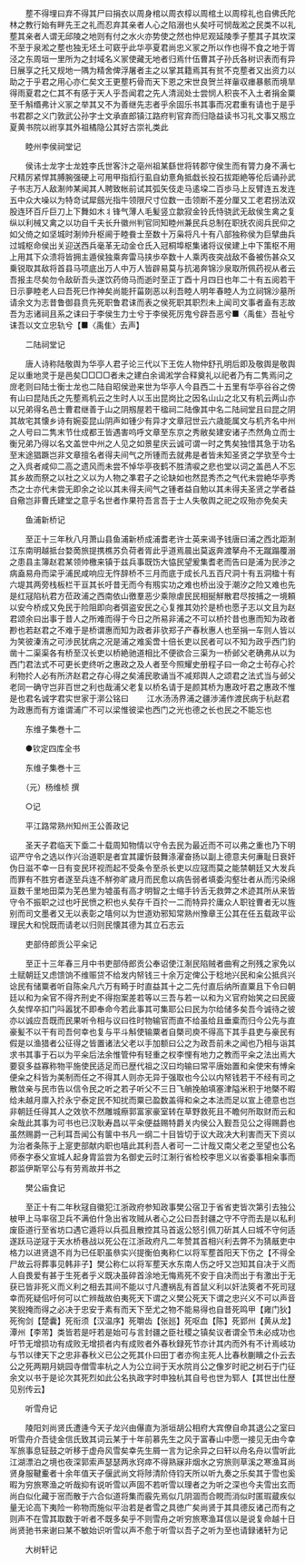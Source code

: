 <!-- { "loadSidebar": true } -->
　　塟不得埋曰弃不得其尸曰捐衣以周身棺以周衣椁以周棺土以周椁礼也自佛氏陀林之教行始有畔先王之礼而忍弃其亲者人心之陷溺也乆矣吁可悯哉淞之民类不以礼塟其亲者人谓无邱陵之地则有付之水火亦势使之然也仲尼观延陵季子塟其子其坎深不至于泉淞之塟也独无坯土可窽乎此华亭夏君尚忠义冡之所以作也得不食之地于胥泾之东周垣一里所为之封域名义冡使藏无地者归焉什伍曹其子孙氏各树识表而有异日展享之托又规地一隅为精舍俾浮屠者主之以掌其籍焉其有贫不克塟者又出资力以助之于乎君之用心亦仁矣文王更塟朽骨而天下恩之宋世良贺兰祥軰収瘗暴骸而境旱得雨夏君之仁其不有感于天人乎吾闻君之先人清润处士尝悯人积丧不入土者捐金粟至千斛缗弗计义冡之举其又不为善继先志者乎余固乐书其事而况君重有请也于是乎书君郡之义门敦武公孙字士文承直郎镇江路府判官弃而归隐益读书习礼文事又剏立夏黄书院以祔享其外祖橘隐公其好古崇礼类此

　　睦州李侯祠堂记

　　侯讳士龙字士龙姓李氏世客汴之亳州祖某繇世将转郡守侯生而有膂力身不满七尺精厉紧悍其膊腕强硬上可用甲指搯行虱自幼憙角抵戱长投石拔距絶等伦后诵孙武子书志万人敌淛帅某闻其人聘致帐前试其弧矢伎走马逺垜二百歩马上反臂连五发连五中众大噪以为特竒试犀劔光指牛领限尺寸位数一击领断不差分厘又工老君拐法双股连环百斤巨刀上下舞如木丬锋气薄人毛髪竖立歙寂金铃氏恃骁武无敌侯生禽之复纵以利械又禽之以功自千夫长升徽州判官同知睦州兼民兵总制在职抚农阅兵民仰之如父倚之如坚城时淛帅升枢阃于睦飬士至数十万枭将凡十有八部独称侯为巨擘曲兵过城枢命侯出关迎送西兵毫革无动金仓氏入冠桐埠枢集诸将议侯建上中下策枢不用上用其下众溃将皆拥主遁侯独乘奔雷马挟歩卒数十人乘丙夜突战敌不备被伤甚众又乗锐取其敌将首县马项底出万人中万人皆辟易莫与抗渴奔锦沙泉取所佩药视从者云吾报主尽矣勿令敌斫吾头遂饮药倚马而逝时至正丁酉十月四日也年二十有五阅若干日示夣睦老人曰吾死巳作神矣尚能扞菑剟恶以利吾睦人明年春睦人为立祠锦沙墓所请余文为志昔鲁御县贲先死职鲁君诔而表之侯死职其职烈未上闻司文事者盍有志故吾为志诸祠且系之诔曰于李侯生力士兮于李侯死厉鬼兮辟吾恶兮■〈禹隹〉吾祉兮诔吾以文立忠轨兮【■〈禹隹〉去声】

　　二陆祠堂记

　　唐人诗称陆敬舆为华亭人君子论三代以下王佐人物仲舒孔明后即及敬舆是敬舆足以重地灵于是邑矣□□□□者未之建白余谒淞学合释奠礼以祀者乃有二隽焉问之庻老则曰陆士衡士龙也二陆自昭侯逊来世为华亭人今县西二十五里有华亭谷谷之傍有山曰昆陆氏之先塟焉机云之生时人以玉出昆岗比之因名山山之北又有机云两山亦以兄弟得名邑士曹君继善于山之阴剏屋若干楹祠二陆像其中名二陆祠堂且曰昆之阴其故宅其懐乡诗有婉娈昆山阴声如锺少有异才文章冠世云六歳能属文与机齐名中州之人号曰二隽末节仕成都王皆遇害呜呼文章至东京之秀敝矣建安诸子杰然角立而士衡兄弟乃得以名文盖世中州之人见之如景星庆云诚可谓一时之隽矣独惜其急于功名至末途猖蹶岂非文章擅名者得夫间气之所锺而去就弗是者皆未知圣贤之学欤至今士之入呉者咸仰二高之遗风而未尝不悼华亭夜鹤不胜清唳之悲也堂以词之盖邑人不忘其乡故而祭之以社之义以为人物之凖君子之论缺如也然昆秀杰之气代未尝絶华亭秀杰之士亦代未尝无即余之论以其未得夫间气之锺者益自勉以其未得夫圣贤之学者益自儆岂非曹氏建堂之意乎名世者作果符吾言吾于士人失敬舆之祀之叹殆亦免矣夫

　　鱼浦新桥记

　　至正十三年秋八月萧山县鱼浦新桥成浦耆老许士英来谒予钱唐曰浦之西北距淛江东南明越抵台婺啇旅提携樵苏负荷者胥此乎道焉晨出莫返奔渡拏舟不无蹴蹋覆溺之患县主簿赵君某领帅檄来镇于兹兵事既饬大恊民望爰集耆老而告曰是浦为民渉之病盍易舟而梁乎浦民咸响应无忤辞桥不三月而底于成长凡五百尺洞十有五洞楹十有六堤其两旁栈板栏干亘其长吁昔无而今有剏实功之难也桥出没于潮汐之险又难也先是红冦陷杭君方莅政浦之西南依山徼羣恶少乘隙虐民民相挻觧散君尽按捕之一境頼以安今桥成又免民于险阻即向者弭盗安民之心复推其効扵是桥也愿子志以文且为赵君颂余曰出事于昔人之所难而得于今日之所易非浦之不可以桥扵昔也惠而知为政者尠也若赵君之不难于是桥谓惠而知为政者非欤郑子产春秋惠人也至捐一车则人皆以为笑彼溱洧之可渉民犹病之况是浦之难奚啻十倍长吏以民者可以不知为政乎西门豹凿十二渠渠各有桥至汉长吏以桥絶驰道相比不便欲合三渠为一桥邺父老确弗从以为西门君法式不可更长吏终听之惠政之及人者至今照耀史册程子曰一命之士茍存心扵利物扵人必有所济赵君之存心得之矣浦民歌诵当不减郑舆人之颂君之法式当与邺父老同一确守岂非百世之利也哉浦父老复以桥名请于是颜其桥为惠政吁君之惠政不惟是也君名诚字君实世家于漷公铭曰
　　江水汤汤界浦之疆渉浦作渡民病于杭赵君为政惠而有方谁谓浦广不可以梁惟彼梁也西门之光也德之长也民之不能忘也

　　东维子集巻十二

　　●钦定四库全书

　　东维子集巻十三

　　（元）杨维桢 撰

　　○记

　　平江路常熟州知州王公善政记

　　圣天子君临天下埀二十载周知物情以守令去民为最近而不可以弗之重也乃下明诏严守令之选以作兴治道职是者宜其讙忻鼓舞涤濯奋扬以副上德意夫何亷耻日衰奸伪日滋不幸一日有变民环视而起不受条令至杀长吏以应冦而莫之能禁朝廷又大发兵而罪有不胜穷者遂至兵连不觧弥旷歳月而民愈以病告弱者填委沟壑壮者从而污染绵亘数千里地田菜为芜邑里为墟虽有高才明智之士缩手钤舌无救弊之术迹其所从来皆守令不振职之过也吁民愤之积也乆矣存千百扵一二而特异扵庸众人职铨曹者无以旌别而司文墨者又无以表彰之嘻何以为世道劝邪知常熟州豫章王公其在任五载政平讼理民大和恱既而请老以归则民懐其德为其立石志云

　　吏部侍郎贡公平籴记

　　至正十三年春三月中书吏部侍郎贡公奉诏使江淛民陷贼者曲宥之刑残之家免以土赋朝廷又虑馈饷不维赈贷不给发内帑钱三十余万定俾公于稔地兴民和籴公抵呉兴谂民有储粟者听自陈籴凡六万有畸于时直益其十之二先付直后纳所直粟且下令曰朝廷以和为籴官不得齐刑史不得抱案差若等以三吾与若一以和为义官府始笑之曰民疲久矣悍卒扣门呌嚣犹不即奉命今若此事其可集耶公曰民为尔给储多矣吾今诚待之彼亦以诚应吾既而民果听令相与议曰徃时物输官而直不给虽给且垂槖而归今公先与直豪髪不以干有司吾何幸也复与平斗斛使输粟者自槩司庾不得高下其手县吏与豪民有假是以渔猎者公征得之皆置诸法父老以手加额曰公之为政吾前未之闻也乃相与诣其求书其事于石以为平籴后法余惟管仲有轻重之权李悝有地力之教而平籴之法出焉大要裒多益寡称物平施使民适足而已歴代祖之汉曰均输曰常平唐始置和籴使宋有愽籴便籴之科皆为美制而任之不得其人则亦无异于强取也今公以内帑钱若干不经有司之散敛亲与民市告以信令民之听之若子听父不三日飞艄挽舶填塞津隘米积于地槩不暇给未越月廪入扵永宁泰定民不知扰而粟已盈数盖得和籴之本法而足以宣上德意也岂非朝廷任得其人之效欤不然雕城瘵郭富家豪室转在草野救死且不瞻何所取财而云和籴哉此其事为可书也已汉耿寿昌以平籴便益赐特爵关内侯公入觐吾见公之得赐爵也虽然赐爵一己利耳吾闻公有箧中书凡一纲二十目皆切于议大政决大利害而天下资以为治者条陈于上寔吏部献内职也嘻此其利吾人者可一二计哉又南父老之至望也公名师泰字泰父宣城人起身胄监尝为名御史云时江淛行省检校李思义以省委事相籴事而郡监伊斯罕公与有劳焉故并书之

　　樊公庙食记

　　至正十有二年秋冦自徽犯江浙政府参知政事樊公宿卫于省省吏皆次第引去独公柀甲上马率宿卫兵不满伯什急出省攻贼从者心之公曰吾封疆之守不守而去是以私利废臣道行至省坊口遇它遁将以兵孤且散控其马首返公怒引佩刀斫其人曰城不守何适遂跃马逆冦于天水桥巷战以死公在江浙政府凡二年赞其首相兴利去弊不为猜旤吏中格力以进贤退不肖为已任职虽叅实兴提衡伯夷称仁以将军塟首阳天下伤之【不得全尸故云将葬事见韩非子】樊公称仁以将军塟天水东南人伤之吁又岂知其自决于义而人自畏爱有甚于生死者乎义既决虽碎首涂地无悔焉死不安于自决而出于有激出于无获已皆非死义而义利之相去其间不能以寸凡遭祸乱有首鼠义利以奸法筴者不死司冦幸而死疑佀吁何可以亡辨哉故伯夷死天下谓之义樊公死天下谓之忠兴义不可以声音笑貎掩而得之必决于忠安于素有而天下至尤之物不能易得也自昔死鸣甲【雍门狄】死徇剑【楚囊】死衔须【汉温序】死嚼齿【张廵】死呕血【陈】死郢州【黄从龙】潭州【李芾】类皆若是吁若是始可与言封疆之臣社稷之镇矣议者谓全节未必成功也吁节无增损功有成败无增损者内有成败者外春秋録死节亦计其内而外有不计焉岐功与节以律天下之忠非春秋义已公之死其仆曰田丁者亦徇主死人比春秋蒯瞶之仆云去公之死两期月姚园寺僧雪率杭之人为公立祠于天水院肖公之像岁时祀之树石于门征余文以书于是论次其死烈如此公名执政字时申独杭其自号也世为郓人【其世出仕歴见别传云】

　　听雪舟记

　　陵阳刘尚贤氏遭逄今天子龙兴由儤直为浙垣胡公相府大宾僚自命其退公之室曰听雪舟介吾徒金信氏致其词云某于十年前慕先生之风于富春山中愿一接见无由今幸军旅事息钲鼓之听移于虚舟风雪矣幸先生屑一言为记余异之曰轩以舟名舟以雪听此江湖漂泊之境也夜深郭索声瑟瑟两氷窍瘁不得熟寐非烟水之穷旅则草溪之寒渔耳尚贤身服鞬櫜者十余年值天子偃武尚文将陟清阶侍钧天所以听九奏之乐矣其于雪也奚暇为穷旅寒渔之听哉抑有说听雪以声固不若听雪以理者之为听之深也今夫雪出玄而尚白似化藏于宻而散于六合似道将集而霰先焉似几阴涸而合睍而消似时匿瑕蔵疾似量无论高下夷险一称物而施似平治若是者雪之具徳广矣尚贤于其具德反诸己而有之则声不在雪其取数于听者不既多矣乎不则雪舟之听穷旅寒渔耳信以是说复命越十日尚贤驰书来谢曰某不敏始识听雪以声不愈于听雪以吾子之听为至也请録诸轩为记

　　大树轩记

